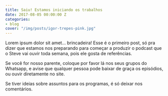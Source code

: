 ```yaml
---
title: Saiu! Estamos iniciando os trabalhos
date: 2017-08-05 00:00:00 Z
categories:
- blog
cover: "/img/posts/igor-trepes-pink.jpg"
---
```


Lorem ipsum dolor sit amet... brincadeira! Esse é o primeiro post, só pra dizer que estamos nos preparando para começar a produzir o podcast que o Steve vai ouvir toda semana, pois ele gosta de referências.

Se você for nosso parente, coloque por favor lá nos seus grupos do Whatsapp, e avise que qualquer pessoa pode baixar de graça os episódios, ou ouvir diretamente no site.

Se tiver ideias sobre assuntos para os programas, é só deixar nos comentários.